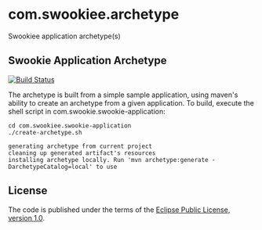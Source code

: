 # com.swookiee.archetype

Swookiee application archetype(s)

## Swookie Application Archetype

[![Build Status](https://travis-ci.org/swookiee/com.swookiee.archetype.png?branch=develop)](https://travis-ci.org/swookiee/com.swookiee.archetype)

The archetype is built from a simple sample application, using maven's ability to create an archetype from a given application.
To build, execute the shell script in com.swookie.swookie-application:

```Shell
cd com.swookiee.swookie-application
./create-archetype.sh

generating archetype from current project
cleaning up generated artifact's resources
installing archetype locally. Run 'mvn archetype:generate -DarchetypeCatalog=local' to use
```
## License
The code is published under the terms of the [Eclipse Public License, version 1.0](http://www.eclipse.org/legal/epl-v10.html).
